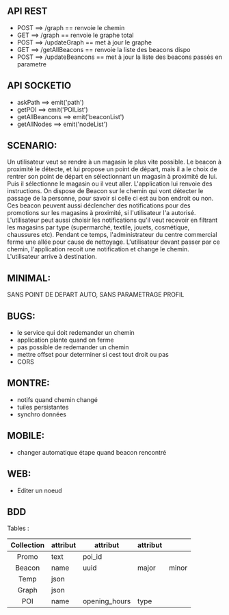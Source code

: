 API REST
-------
- POST ==> /graph == renvoie le chemin
- GET ==> /graph == renvoie le graphe total
- POST ==> /updateGraph == met à jour le graphe
- GET ==> /getAllBeacons == renvoie la liste des beacons dispo
- POST ==> /updateBeancons == met à jour la liste des beacons passés en parametre


API SOCKETIO
------------
- askPath ==> emit('path')
- getPOI ==> emit('POIList')
- getAllBeancons ==> emit('beaconList')
- getAllNodes ==> emit('nodeList')




SCENARIO:
--------
Un utilisateur veut se rendre à un magasin le plus vite possible. 
Le beacon à proximité le détecte, et lui propose un point de départ, mais il a le choix
de rentrer son point de départ en sélectionnant un magasin à proximité de lui.
Puis il sélectionne le magasin ou il veut aller.
L'application lui renvoie des instructions. On dispose de Beacon sur le chemin  qui vont détecter
le passage de la personne, pour savoir si celle ci est au bon endroit ou non. Ces beacon peuvent aussi déclencher
des notifications pour des promotions sur les magasins à proximité, si l'utilisateur l'a autorisé.
L'utilisateur peut aussi choisir les notifications qu'il veut recevoir en filtrant les magasins par type
(supermarché, textile, jouets, cosmétique, chaussures etc).
Pendant ce temps, l'administrateur du centre commercial ferme une allée pour cause de nettoyage.
L'utilisateur devant passer par ce chemin, l'application recoit une notification et change le chemin.
L'utilisateur arrive à destination.

MINIMAL:
-------
SANS POINT DE DEPART AUTO,
SANS PARAMETRAGE PROFIL

BUGS:
-----
- le service qui doit redemander un chemin
- application plante quand on ferme
- pas possible de redemander un chemin
- mettre offset pour determiner si cest tout droit ou pas 
- CORS

MONTRE:
------
- notifs quand chemin changé
- tuiles persistantes
- synchro données

MOBILE:
-------
- changer automatique étape quand beacon rencontré

WEB:
-----
- Editer un noeud

BDD
---
Tables :

|   Collection  | attribut | attribut      | attribut     |         |
|:-------------:|----------|---------------|--------------|---------|
| Promo         |   text   |  poi_id       |              |         |
| Beacon        |   name   |   uuid        |  major       |   minor |
| Temp          |   json   |               |              |         |
| Graph         |   json   |               |              |         |
|   POI         |   name   | opening_hours |   type       |         |
